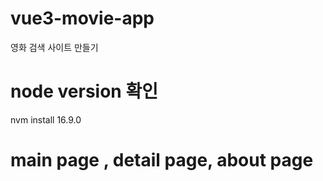 # vue3-movie-app 

영화 검색 사이트 만들기


# node version 확인
nvm install 16.9.0

# main page , detail page, about page 